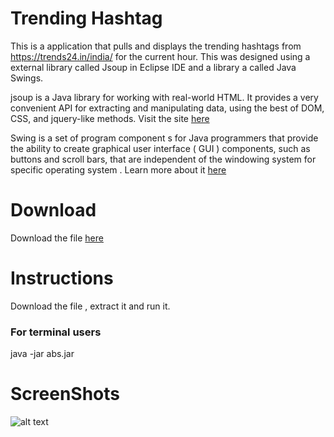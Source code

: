  # Trending Hashtag 
 
This is a application that pulls and displays the trending hashtags from https://trends24.in/india/ for the current hour. This was designed using a external library called Jsoup  in Eclipse IDE and a library a called Java Swings.

jsoup is a Java library for working with real-world HTML. It provides a very convenient API for extracting and manipulating data, using the best of DOM, CSS, and jquery-like methods.
Visit the site [here](https://jsoup.org/) 

Swing is a set of program component s for Java programmers that provide the ability to create graphical user interface ( GUI ) components, such as buttons and scroll bars, that are independent of the windowing system for specific operating system .
Learn more about it [here](https://www.javatpoint.com/java-swing)


# Download 

Download the file [here](https://github.com/SoumyaKB96/hashtag/archive/master.zip
)



# Instructions 

Download the file , extract it and run it.


### For terminal users

java -jar abs.jar 





# ScreenShots


![alt text](https://lh3.googleusercontent.com/EdzaHqwU_qxwhg4sWne83utvvbhjha1dXl4qXPAepCCZmDTejBcXvFmgY29n594v0fEV0xdtONnm_svRyEGjhUv_zC1JQqwMGlT2j0xwvO7TwKqnZARtCF9hMe7E7KzAa9JP6vTEWCgHhwAnklF_QN_2SxZExIZQSMoLWEjRhKV2OJ9EjPrx8Ywf2o2Tq92GnGgZd06ubqXLgwZ1exfENW3SmoqytM3Yy1o5v-fZHBp7G9jgZrL01HLtLH1p9Np3x1jY6QoDNINyvYtt_-JIQ02bxBWjTGf376DZDkZSpPdD_6DdbAMOrGncQ71VkJPQiu-fdHx_UGNDdu7CmJeq5DbARbKZD8S1geU-zCKmNW7CohwKCJldS-AIosLDt3DefuzYLENHaY1UaW-icAL77kazAnWWNFRn1RV-3g0IvWhPX_3g985l4HcPODiE0Me1pM-zAcNhvLesbaiHtTviFSKmT0VZQE_uPgCoBOYCgz7Idb0XURncsJynDaXE0oQe6jvjdiNSc3wEZE3NTp_M5YTJeI4nFO1na9wC0m-9Mln3UUpAZWx27xi09X6hi8_22B0dvEm8SYOMVUvwENx4ETnz_gc8822OxGuDeoue_8hUCw0e4zZOE2UroeA4oq-kZsWBktlQstmk77XivSm3Ly83ovR6dYk9raXXZ5RDwiRqYmKQwCLTaWM=w338-h490-no)





